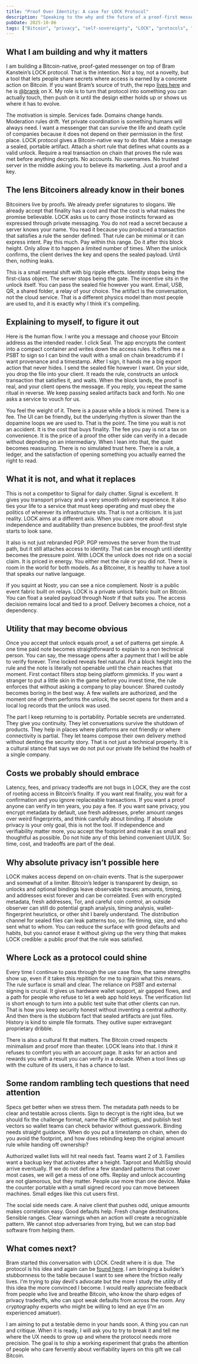 ```yaml
---
title: "Proof Over Identity: A case for LOCK Protocol"
description: "Speaking to the why and the future of a proof-first messenger built on Bram Kanstein’s LOCK protocol, what it changes for Bitcoiners, where it is tough, and why it might matter if we build it with care."
pubDate: 2025-10-06
tags: ["Bitcoin", "privacy", "self-sovereignty", "LOCK", "protocols", "messaging"]
---
```


## What I am building and why it matters

I am building a Bitcoin-native, proof-gated messenger on top of Bram Kanstein’s LOCK protocol. That is the intention. Not a toy, not a novelty, but a tool that lets people share secrets where access is earned by a concrete action on Bitcoin. If you want Bram’s source of truth, the repo [lives here](https://github.com/bramkanstein/lock-protocol) and he is [@bramk](https://x.com/bramk) on X. My role is to turn that protocol into something you can actually touch, then push on it until the design either holds up or shows us where it has to evolve.

The motivation is simple. Services fade. Domains change hands. Moderation rules drift. Yet private coordination is something humans will always need. I want a messenger that can survive the life and death cycle of companies because it does not depend on their permission in the first place. LOCK protocol gives a Bitcoin-native way to do that. Make a message a sealed, portable artifact. Attach a short rule that defines what counts as a valid unlock. Require a real transaction on chain that proves the rule was met before anything decrypts. No accounts. No usernames. No trusted server in the middle asking you to believe its marketing. Just a proof and a key.

## The lens Bitcoiners already know in their bones

Bitcoiners live by proofs. We already prefer signatures to slogans. We already accept that finality has a cost and that the cost is what makes the promise believable. LOCK asks us to carry those instincts forward as expressed through private messaging. You do not read a secret because a server knows your name. You read it because you produced a transaction that satisfies a rule the sender defined. That rule can be minimal or it can express intent. Pay this much. Pay within this range. Do it after this block height. Only allow it to happen a limited number of times. When the unlock confirms, the client derives the key and opens the sealed payload. Until then, nothing leaks.

This is a small mental shift with big ripple effects. Identity stops being the first-class object. The server stops being the gate. The incentive sits in the unlock itself. You can pass the sealed file however you want. Email, USB, QR, a shared folder, a relay of your choice. The artifact is the conversation, not the cloud service. That is a different physics model than most people are used to, and it is exactly why I think it's compelling.

## Explaining to myself, to figure it out

Here is the human flow. I write you a message and choose your Bitcoin address as the intended reader. I click Seal. The app encrypts the content into a compact container and writes down the access rules. It offers me a PSBT to sign so I can bind the vault with a small on chain breadcrumb if I want provenance and a timestamp. After I sign, it hands me a big export action that never hides. I send the sealed file however I want. On your side, you drop the file into your client. It reads the rule, constructs an unlock transaction that satisfies it, and waits. When the block lands, the proof is real, and your client opens the message. If you reply, you repeat the same ritual in reverse. We keep passing sealed artifacts back and forth. No one asks a service to vouch for us.

You feel the weight of it. There is a pause while a block is mined. There is a fee. The UI can be friendly, but the underlying rhythm is slower than the dopamine loops we are used to. That is the point. The time you wait is not an accident. It is the cost that buys finality. The fee you pay is not a tax on convenience. It is the price of a proof the other side can verify in a decade without depnding on an intermediary. When I lean into that, the quiet becomes reassuring. There is no simulated trust here. There is a rule, a ledger, and the satisfaction of opening something you actually earned the right to read.

## What it is not, and what it replaces

This is not a competitor to Signal for daily chatter. Signal is excellent. It gives you transport privacy and a very smooth delivery experience. It also ties your life to a service that must keep operating and must obey the politics of wherever its infrastructure sits. That is not a criticism. It is just reality. LOCK aims at a different axis. When you care more about independence and auditability than presence bubbles, the proof-first style starts to look sane.

It also is not just rebranded PGP. PGP removes the server from the trust path, but it still attaches access to identity. That can be enough until identity becomes the pressure point. With LOCK the unlock does not ride on a social claim. It is priced in energy. You either met the rule or you did not. There is room in the world for both models. As a Bitcoiner, it is healthy to have a tool that speaks our native language.

If you squint at Nostr, you can see a nice complement. Nostr is a public event fabric built on relays. LOCK is a private unlock fabric built on Bitcoin. You can float a sealed payload through Nostr if that suits you. The access decision remains local and tied to a proof. Delivery becomes a choice, not a dependency.

## Utility that may become obvious

Once you accept that unlock equals proof, a set of patterns get simple. A one time paid note becomes straightforward to explain to a non technical person. You can say, the message opens after a payment that I will be able to verify forever. Time locked reveals feel natural. Put a block height into the rule and the note is literally not openable until the chain reaches that moment. First contact filters stop being platform gimmicks. If you want a stranger to put a little skin in the game before you invest time, the rule enforces that without asking a company to play bouncer. Shared custody becomes boring in the best way. A few wallets are authorized, and the moment one of them performs the unlock, the secret opens for them and a local log records that the unlock was used.

The part I keep returning to is portability. Portable secrets are underrated. They give you continuity. They let conversations survive the shutdown of products. They help in places where platforms are not friendly or where connectivity is partial. They let teams compose their own delivery method without denting the security story. That is not just a technical property. It is a cultural stance that says we do not put our private life behind the health of a single company.

## Costs we probably should embrace

Latency, fees, and privacy tradeoffs are not bugs in LOCK, they are the cost of rooting access in Bitcoin’s finality. If you want real finality, you wait for a confirmation and you ignore replaceable transactions. If you want a proof anyone can verify in ten years, you pay a fee. If you want sane privacy, you encrypt metadata by default, use fresh addresses, prefer amount ranges over weird fingerprints, and think carefully about binding. If absolute privacy is your only goal, this is not the tool. If independence and verifiability matter more, you accept the footprint and make it as small and thoughtful as possible. Do not hide any of this behind convenient UI/UX. So: time, cost, and tradeoffs are part of the deal.

## Why absolute privacy isn’t possible here

LOCK makes access depend on on-chain events. That is the superpower and somewhat of a limiter. Bitcoin’s ledger is transparent by design, so unlocks and optional bindings leave observable traces: amounts, timing, and addresses exist forever and can be correlated. Even with encrypted metadata, fresh addresses, Tor, and careful coin control, an outside observer can still do potential graph analysis, timing analysis, wallet-fingerprint heuristics, or other shit I barely understand. The distribution channel for sealed files can leak patterns too, so: file timing, size, and who sent what to whom. You can reduce the surface with good defaults and habits, but you cannot erase it without giving up the very thing that makes LOCK credible: a public proof that the rule was satisfied.

## Where Lock as a protocol could shine

Every time I continue to pass through the use case flow, the same strengths show up, even if it takes this repitition for me to ingrain what this means. The rule surface is small and clear. The reliance on PSBT and external signing is crucial. It gives us hardware wallet support, air gapped flows, and a path for people who refuse to let a web app hold keys. The verification list is short enough to turn into a public test suite that other clients can run. That is how you keep security honest without inventing a central authority. And then there is the stubborn fact that sealed artifacts are just files. History is kind to simple file formats. They outlive super extravegant proprietary dribble.

There is also a cultural fit that matters. The Bitcoin crowd respects minimalism and proof more than theater. LOCK leans into that. I _think_ it refuses to comfort you with an account page. It asks for an action and rewards you with a result you can verify in a decade. When a tool lines up with the culture of its users, it has a chance to last.

## Some random rambling tech questions that need attention

Specs get better when we stress them. The metadata path needs to be clear and testable across clients. Sign to decrypt is the right idea, but we should fix the challenge format, name the KDF settings, and publish test vectors so wallet teams can check behavior without guesswork. Binding needs straight guidance. When do you put a timestamp on chain, when do you avoid the footprint, and how does rebinding keep the original amount rule while handing off ownership?

Authorized wallet lists will hit real needs fast. Teams want 2 of 3. Families want a backup key that activates after a height. Taproot and MultiSig should arrive eventually. If we do not define a few standard patterns that cover most cases, we will get a mess of one offs. Replay and unlock accounting are not glamorous, but they matter. People use more than one device. Make the counter portable with a small signed record you can move between machines. Small edges like this cut users first.

The social side needs care. A naive client that pushes odd, unique amounts makes correlation easy. Good defaults help. Fresh change destinations. Sensible ranges. Clear warnings when an action will create a recognizable pattern. We cannot stop adversaries from trying, but we can stop bad software from helping them.

## What comes next?

Bram started this conversation with LOCK. Credit where it is due. The protocol is his idea and again can be [found here](https://github.com/bramkanstein/lock-protocol). I am bringing a builder’s stubbornness to the table because I want to see where the friction really lives. I'm trying to play devil's advocate but the more I study the utility of this idea the more convinced I become. I would really appreciate feedback from people who live and breathe Bitcoin, who know the sharp edges of privacy tradeoffs, who can spot weak defaults from across the room. Any cryptography experts who might be willing to lend an eye (I'm an experienced amatuer).

I am aiming to put a testable demo in your hands soon. A thing you can run and critique. When it is ready, I will ask you to try to break it and tell me where the UX needs to grow up and where the protocol needs more precision. The goal is to ship a working experiment that grabs the attention of people who care fervently about verifiability layers on this gift we call Bitcoin. 
